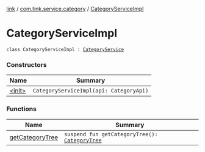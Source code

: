 [link](../../index.md) / [com.tink.service.category](../index.md) / [CategoryServiceImpl](./index.md)

# CategoryServiceImpl

`class CategoryServiceImpl : `[`CategoryService`](../-category-service/index.md)

### Constructors

| Name | Summary |
|---|---|
| [&lt;init&gt;](-init-.md) | `CategoryServiceImpl(api: CategoryApi)` |

### Functions

| Name | Summary |
|---|---|
| [getCategoryTree](get-category-tree.md) | `suspend fun getCategoryTree(): `[`CategoryTree`](../../com.tink.model.category/-category-tree/index.md) |
